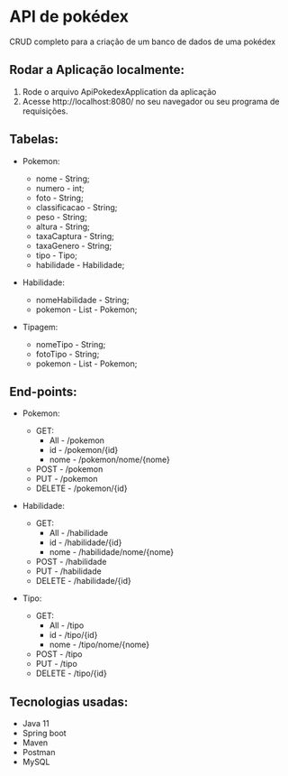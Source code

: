 # API de pokédex

CRUD completo para a criação de um banco de dados de uma pokédex

## Rodar a Aplicação localmente:
1. Rode o arquivo ApiPokedexApplication da aplicação
2. Acesse http://localhost:8080/ no seu navegador ou seu programa de requisições.

## Tabelas:
* Pokemon:
  * nome - String;
  * numero - int;
  * foto - String;
  * classificacao - String;
  * peso - String;
  * altura - String;
  * taxaCaptura - String;
  * taxaGenero - String;
  * tipo - Tipo;
  * habilidade - Habilidade;


* Habilidade:
  * nomeHabilidade - String;
  * pokemon - List - Pokemon;


* Tipagem:
  * nomeTipo - String;
  * fotoTipo - String;
  * pokemon - List - Pokemon;

## End-points:
* Pokemon:
  * GET:
    * All - /pokemon
    * id - /pokemon/{id}
    * nome - /pokemon/nome/{nome}
  * POST - /pokemon
  * PUT - /pokemon
  * DELETE - /pokemon/{id}


* Habilidade:
  * GET:
    * All - /habilidade
    * id - /habilidade/{id}
    * nome - /habilidade/nome/{nome}
  * POST - /habilidade
  * PUT - /habilidade
  * DELETE - /habilidade/{id}


* Tipo:
  * GET:
    * All - /tipo
    * id - /tipo/{id}
    * nome - /tipo/nome/{nome}
  * POST - /tipo
  * PUT - /tipo
  * DELETE - /tipo/{id}


## Tecnologias usadas:
* Java 11
* Spring boot
* Maven
* Postman
* MySQL